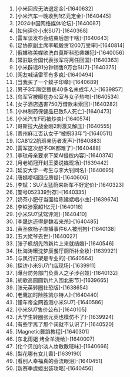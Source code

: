 
1. [小米回应无法退定金]-[1640632]
1. [小米汽车一晚收到1亿元定金]-[1640445]
1. [2024中国网络媒体论坛]-[1640087]
1. [如何评价小米SU7]-[1640368]
1. [雷军谈发布会结束后想干啥]-[1640643]
1. [足协原副主席李毓毅贪1200万受审]-[1640814]
1. [俄媒称美媒欲洗白莫斯科恐袭嫌犯]-[1640056]
1. [常驻联合国代表张军将离任回国]-[1640363]
1. [小米辟谣81分钟销售9万台SU7]-[1640375]
1. [网友喊话雷军有多疯]-[1640494]
1. [当我买了一个蚊子印章]-[1640689]
1. [男子3年隔空猥亵40多名未成年人]-[1639857]
1. [乌军官被曝在办公室与女子热吻]-[1640534]
1. [女子酒店遇害750万借款未索回]-[1640282]
1. [小林制药保健品已致5人死亡]-[1640473]
1. [小米汽车F码被炒卖]-[1640574]
1. [哥斯拉大战金刚2刺激又解压]-[1640555]
1. [贵州麻江否认女子“被拐33年”]-[1640511]
1. [CA8122航班亲历者发声]-[1640883]
1. [雷军这次想不OK都难了]-[1640488]
1. [李玟母亲要求下架AI侵权内容]-[1640374]
1. [月老销冠开封王婆说媒现场]-[1639442]
1. [延安大学一考生与李大钊同名]-[1640695]
1. [唐嫣哽咽回应质疑]-[1640606]
1. [李斌：SU7太猛蔚来新车不好定价]-[1640323]
1. [警号052339封存]-[1640335]
1. [奶茶小肥仔当面给陈建斌唱小曲]-[1639674]
1. [李铁涉案超1亿元]-[1640118]
1. [小米SU7试驾评测]-[1640410]
1. [李晟达还得是魏若来杀]-[1640485]
1. [黄圣依杨子直播事件6人被刑拘]-[1640138]
1. [五大姥爷去世]-[1640027]
1. [张子枫胡先煦新片上来就结婚]-[1640546]
1. [杜海涛曝沈梦辰餐厅厕所补全妆]-[1639921]
1. [与凤行打架是专业的]-[1640564]
1. [探访小米SU7门店现场]-[1639911]
1. [曝台防务部门负责人之子涉召妓]-[1640132]
1. [胡歌高圆圆新片入围北影节]-[1639665]
1. [张元英转圈社恐版]-[1638654]
1. [老鹰加时险胜凯尔特人]-[1640440]
1. [懂车帝全网首测小米SU7]-[1640586]
1. [小米SU7售价公布]-[1640105]
1. [大学生转圈张元英也模仿不了]-[1639924]
1. [有些字离了那个词就不认识了]-[1640520]
1. [Magnetic舞蹈教程]-[1640301]
1. [东北雨姐 烤全羊浇给]-[1640007]
1. [化个贝加尔淡人妆散散班味]-[1640666]
1. [梨花哪有女儿香]-[1639190]
1. [看别人幸福真的会流眼泪]-[1640451]
1. [新赛季虞姬出装攻略]-[1640456]